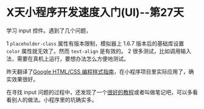 # X天小程序开发速度入门(UI)--第27天

学习 input 控件。遇到了几个问题，

1 `placeholder-class` 属性有版本限制，模拟器上 1.6.7 版本后的基础库设置 `color` 属性就无效了。然而 `text-align` 是有效的。
2 很多测试，比如调用输入法，需要在真机上运行，要想办法怎么方便地测试。

昨天翻译了[Google HTML/CSS 编程样式指南](https://tangyouhua.github.io/styleguide/htmlcssguide.html)，在小程序项目里实际应用了，确实效果很好。

在寻找 input 问题的过程中，还发现了一个[很好的教程](http://www.wxapp-union.com/home.php?mod=space&uid=2&do=thread&view=me&type=thread&from=space)或者叫做笔记吧，可以多看看别人的做法。小程序里的坑确实多。